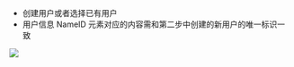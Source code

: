 <IntegrationDetailCard :title="`在 ${$localeConfig.brandName} 中体验登录`">

- 创建用户或者选择已有用户
- 用户信息 NameID 元素对应的内容需和第二步中创建的新用户的唯一标识一致

![](~@imagesZhCn/integration/office365/4-2.png)

</IntegrationDetailCard>